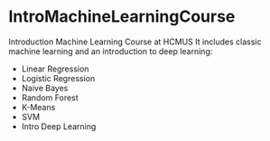 # IntroMachineLearningCourse
Introduction Machine Learning Course at HCMUS 
It includes classic machine learning and an introduction to deep learning:
- Linear Regression
- Logistic Regression
- Naive Bayes
- Random Forest
- K-Means
- SVM
- Intro Deep Learning
